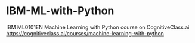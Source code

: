 # IBM-ML-with-Python
IBM ML0101EN Machine Learning with Python course on CognitiveClass.ai
https://cognitiveclass.ai/courses/machine-learning-with-python

<div data-iframe-width="150" data-iframe-height="270" data-share-badge-id="8a5068a0-8e26-4c02-b244-e32f42fa98dd" data-share-badge-host="https://www.credly.com"></div><script type="text/javascript" async src="//cdn.credly.com/assets/utilities/embed.js"></script>
